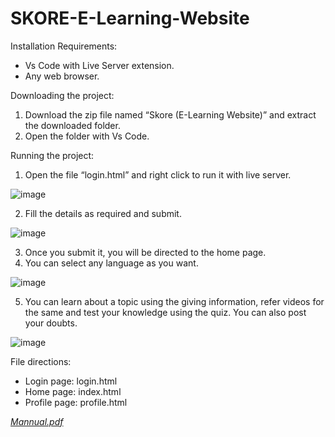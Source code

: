﻿# SKORE-E-Learning-Website
Installation Requirements:
* Vs Code with Live Server extension.
* Any web browser.

Downloading the project:
1. Download the zip file named “Skore (E-Learning Website)” and
extract the downloaded folder.
2. Open the folder with Vs Code.

Running the project:
1. Open the file “login.html” and right click to run it with live
server.

![image](https://user-images.githubusercontent.com/132357394/235962019-fef844a3-29ce-41dd-b53f-d7e1ccc83806.png)

2. Fill the details as required and submit.

![image](https://user-images.githubusercontent.com/132357394/235962458-3862a1e9-9e80-4148-a907-625bb85bf284.png)

3. Once you submit it, you will be directed to the home page.
4. You can select any language as you want. 

![image](https://user-images.githubusercontent.com/132357394/235962521-157bf6fa-b289-490f-be07-b36f4e7f1f8a.png)

5. You can learn about a topic using the giving information, refer
videos for the same and test your knowledge using the quiz.
You can also post your doubts. 

![image](https://user-images.githubusercontent.com/132357394/235962585-571b9747-309d-4826-adad-591a936526fe.png)

File directions:
* Login page: login.html
* Home page: index.html
* Profile page: profile.html

*[Mannual.pdf](https://github.com/Pradnya-27/SKORE-E-Learning-Website-/files/11384034/Mannual.pdf)*
